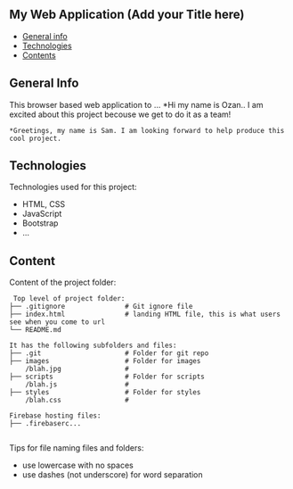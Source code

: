 ## My Web Application (Add your Title here)

* [General info](#general-info)
* [Technologies](#technologies)
* [Contents](#content)

## General Info
This browser based web application to ...
	*Hi my name is Ozan.. I am excited about this project becouse we get to do it as a team!

    *Greetings, my name is Sam. I am looking forward to help produce this cool project.
## Technologies
Technologies used for this project:
* HTML, CSS
* JavaScript
* Bootstrap 
* ...
	
## Content
Content of the project folder:

```
 Top level of project folder: 
├── .gitignore               # Git ignore file
├── index.html               # landing HTML file, this is what users see when you come to url
└── README.md

It has the following subfolders and files:
├── .git                     # Folder for git repo
├── images                   # Folder for images
    /blah.jpg                # 
├── scripts                  # Folder for scripts
    /blah.js                 # 
├── styles                   # Folder for styles
    /blah.css                # 

Firebase hosting files: 
├── .firebaserc...


```

Tips for file naming files and folders:
* use lowercase with no spaces
* use dashes (not underscore) for word separation

